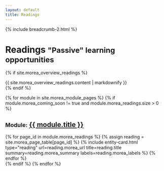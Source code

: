 ```yaml
---
layout: default
title: Readings
---
```

{% include breadcrumb-2.html %}

<div class="container">
  <h1>Readings <small class="header-small">"Passive" learning opportunities</small></h1>
</div>

{% if site.morea_overview_readings %}
<div class="container">
  {{ site.morea_overview_readings.content | markdownify }}
</div>
{% endif %}

{% for module in site.morea_module_pages %}
{% if module.morea_coming_soon != true and module.morea_readings.size > 0 %}
<div class="{% cycle 'section-background-1', 'section-background-2' %}">
  <div class="container">
    <h2><small>Module:</small> <a href="{{ site.baseurl }}{{ module.module_page.url }}">{{ module.title }}</a></h2>
    <div class="row">
    {% for page_id in module.morea_readings %}
      {% assign reading = site.morea_page_table[page_id] %}
      {% include entity-card.html type="reading" url=reading.morea_url title=reading.title summary=reading.morea_summary labels=reading.morea_labels %}
    {% endfor %}
    </div>
  </div>
</div>
{% endif %}
{% endfor %}
